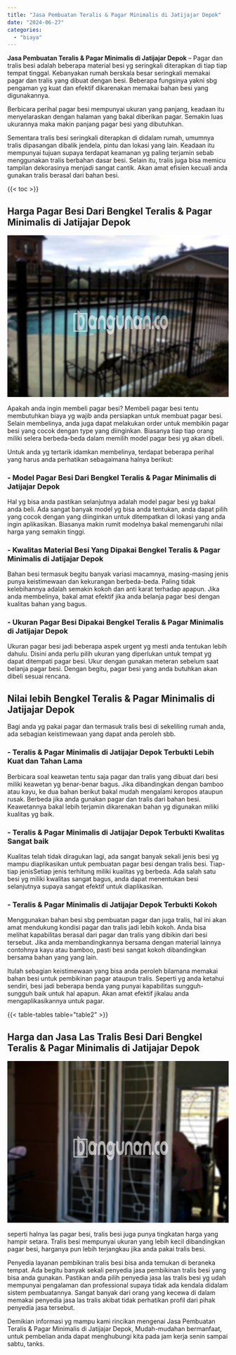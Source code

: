 ```yaml
---
title: "Jasa Pembuatan Teralis & Pagar Minimalis di Jatijajar Depok"
date: "2024-06-27"
categories: 
  - "biaya"
---
```


**Jasa Pembuatan Teralis & Pagar Minimalis di Jatijajar Depok** – Pagar dan tralis besi adalah beberapa material besi yg seringkali diterapkan di tiap tiap tempat tinggal. Kebanyakan rumah berskala besar seringkali memakai pagar dan tralis yang dibuat dengan besi. Beberapa fungsinya yakni sbg pengaman yg kuat dan efektif dikarenakan memakai bahan besi yang digunakannya.

Berbicara perihal pagar besi mempunyai ukuran yang panjang, keadaan itu menyelaraskan dengan halaman yang bakal diberikan pagar. Semakin luas ukurannya maka makin panjang pagar besi yang dibutuhkan.

Sementara tralis besi seringkali diterapkan di didalam rumah, umumnya tralis dipasangan dibalik jendela, pintu dan lokasi yang lain. Keadaan itu mempunyai tujuan supaya terdapat keamanan yg paling terjamin sebab menggunakan tralis berbahan dasar besi. Selain itu, tralis juga bisa memicu tampilan dekorasinya menjadi sangat cantik. Akan amat efisien kecuali anda gunakan tralis berasal dari bahan besi.

{{< toc >}}

## Harga Pagar Besi Dari Bengkel Teralis & Pagar Minimalis di Jatijajar Depok

![Jasa Pembuatan Teralis & Pagar Minimalis di Jatijajar Depok](/images/pagar-minimalis-murah-18.png)

Apakah anda ingin membeli pagar besi? Membeli pagar besi tentu membutuhkan biaya yg wajib anda persiapkan untuk membuat pagar besi. Selain membelinya, anda juga dapat melakukan order untuk membikin pagar besi yang cocok dengan type yang diinginkan. Biasanya tiap tiap orang miliki selera berbeda-beda dalam memilih model pagar besi yg akan dibeli.

Untuk anda yg tertarik idamkan membelinya, terdapat beberapa perihal yang harus anda perhatikan sebagaimana halnya berikut:
### \- Model Pagar Besi Dari Bengkel Teralis & Pagar Minimalis di Jatijajar Depok

Hal yg bisa anda pastikan selanjutnya adalah model pagar besi yg bakal anda beli. Ada sangat banyak model yg bisa anda tentukan, anda dapat pilih yang cocok dengan yang diinginkan untuk ditempatkan di lokasi yang anda ingin aplikasikan. Biasanya makin rumit modelnya bakal memengaruhi nilai harga yang semakin tinggi.

### \- Kwalitas Material Besi Yang Dipakai Bengkel Teralis & Pagar Minimalis di Jatijajar Depok

Bahan besi termasuk begitu banyak variasi macamnya, masing-masing jenis punya keistimewaan dan kekurangan berbeda-beda. Paling tidak kelebihannya adalah semakin kokoh dan anti karat terhadap apapun. Jika anda membelinya, bakal amat efektif jika anda belanja pagar besi dengan kualitas bahan yang bagus.

### \- Ukuran Pagar Besi Dipakai Bengkel Teralis & Pagar Minimalis di Jatijajar Depok

Ukuran pagar besi jadi beberapa aspek urgent yg mesti anda tentukan lebih dahulu. Disini anda perlu pilih ukuran yang diperlukan untuk tempat yg dapat ditempati pagar besi. Ukur dengan gunakan meteran sebelum saat belanja pagar besi. Dengan begitu, pagar besi yang anda butuhkan akan dibeli sesuai rencana.

## Nilai lebih Bengkel Teralis & Pagar Minimalis di Jatijajar Depok

Bagi anda yg pakai pagar dan termasuk tralis besi di sekeliling rumah anda, ada sebagian keistimewaan yang dapat anda peroleh sbb.

### \- Teralis & Pagar Minimalis di Jatijajar Depok Terbukti Lebih Kuat dan Tahan Lama

Berbicara soal keawetan tentu saja pagar dan tralis yang dibuat dari besi miliki keawetan yg benar-benar bagus. Jika dibandingkan dengan bamboo atau kayu, ke dua bahan berikut bakal mudah mengalami keropos ataupun rusak. Berbeda jika anda gunakan pagar dan tralis dari bahan besi. Keawetannya bakal lebih terjamin dikarenakan bahan yg digunakan miliki kualitas yg baik.

### \- Teralis & Pagar Minimalis di Jatijajar Depok Terbukti Kwalitas Sangat baik

Kualitas telah tidak diragukan lagi, ada sangat banyak sekali jenis besi yg mampu diaplikasikan untuk pembuatan pagar besi dengan tralis besi. Tiap-tiap jenisSetiap jenis terhitung miliki kualitas yg berbeda. Ada salah satu besi yg miliki kwalitas sangat bagus, anda dapat menentukan besi selanjutnya supaya sangat efektif untuk diaplikasikan.

### \- Teralis & Pagar Minimalis di Jatijajar Depok Terbukti Kokoh

Menggunakan bahan besi sbg pembuatan pagar dan juga tralis, hal ini akan amat mendukung kondisi pagar dan tralis jadi lebih kokoh. Anda bisa melihat kapabilitas berasal dari pagar dan tralis yang dibikin dari besi tersebut. Jika anda membandingkannya bersama dengan material lainnya contohnya kayu atau bamboo, pasti besi sangat kokoh dibandingkan bersama bahan yang yang lain.

Itulah sebagian keistimewaan yang bisa anda peroleh bilamana memakai bahan besi untuk pembikinan pagar ataupun tralis. Seperti yg anda ketahui sendiri, besi jadi beberapa benda yang punyai kapabilitas sungguh-sungguh baik untuk hal apapun. Akan amat efektif jikalau anda mengaplikasikannya untuk pagar.

{{< table-tables table="table2" >}}

## Harga dan Jasa Las Tralis Besi Dari Bengkel Teralis & Pagar Minimalis di Jatijajar Depok

![Jasa Pembuatan Teralis & Pagar Minimalis di Jatijajar Depok](/images/teralis-minimalis-murah-33.png)

seperti halnya las pagar besi, tralis besi juga punya tingkatan harga yang hampir setara. Tralis besi mempunyai ukuran yang lebih kecil dibandingkan pagar besi, harganya pun lebih terjangkau jika anda pakai tralis besi.

Penyedia layanan pembikinan tralis besi bisa anda temukan di beraneka tempat. Ada begitu banyak sekali penyedia jasa pembikinan tralis besi yang bisa anda gunakan. Pastikan anda pilih penyedia jasa las tralis besi yg udah mempunyai pengalaman dan professional supaya tidak ada kendala didalam sistem pembuatannya. Sangat banyak dari orang yang kecewa di dalam memakai penyedia jasa las tralis akibat tidak perhatikan profil dari pihak penyedia jasa tersebut.

Demikian informasi yg mampu kami rincikan mengenai Jasa Pembuatan Teralis & Pagar Minimalis di Jatijajar Depok, Mudah-mudahan bermanfaat, untuk pembelian anda dapat menghubungi kita pada jam kerja senin sampai sabtu, tanks.
